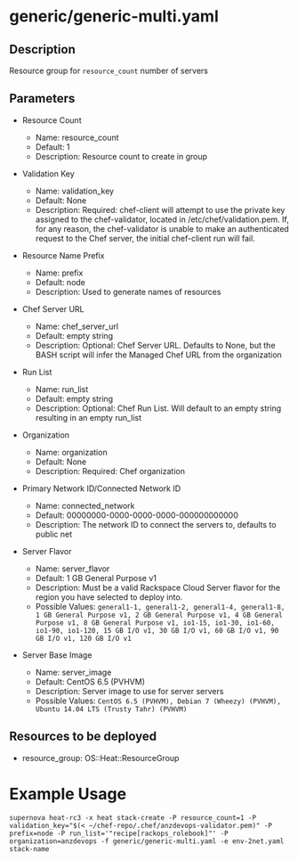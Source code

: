 # generic/generic-multi.yaml

## Description
Resource group for ```resource_count``` number of servers

## Parameters

* Resource Count
  * Name: resource_count
  * Default: 1
  * Description: Resource count to create in group

* Validation Key
  * Name: validation_key
  * Default: None
  * Description: Required: chef-client will attempt to use the private key assigned to the
    chef-validator, located in /etc/chef/validation.pem. If, for any reason,
    the chef-validator is unable to make an authenticated request to the
    Chef server, the initial chef-client run will fail.

* Resource Name Prefix
  * Name: prefix
  * Default: node
  * Description: Used to generate names of resources

* Chef Server URL
  * Name: chef_server_url
  * Default: empty string
  * Description: Optional: Chef Server URL. Defaults to None, but the BASH script will
infer the Managed Chef URL from the organization

* Run List
  * Name: run_list
  * Default: empty string
  * Description: Optional: Chef Run List. Will default to an empty string resulting in an empty run_list

* Organization
  * Name: organization
  * Default: None
  * Description: Required: Chef organization

* Primary Network ID/Connected Network ID
  * Name: connected_network
  * Default: 00000000-0000-0000-0000-000000000000
  * Description: The network ID to connect the servers to, defaults to public net

* Server Flavor
  * Name: server_flavor
  * Default: 1 GB General Purpose v1
  * Description: Must be a valid Rackspace Cloud Server flavor for the region you have
    selected to deploy into.
  * Possible Values: ```general1-1, general1-2, general1-4, general1-8, 1 GB General Purpose v1, 2 GB General Purpose v1, 4 GB General Purpose v1, 8 GB General Purpose v1, io1-15, io1-30, io1-60, io1-90, io1-120, 15 GB I/O v1, 30 GB I/O v1, 60 GB I/O v1, 90 GB I/O v1, 120 GB I/O v1```

* Server Base Image
  * Name: server_image
  * Default: CentOS 6.5 (PVHVM)
  * Description: Server image to use for server servers
  * Possible Values: ```CentOS 6.5 (PVHVM), Debian 7 (Wheezy) (PVHVM), Ubuntu 14.04 LTS (Trusty Tahr) (PVHVM)```

## Resources to be deployed
* resource_group: OS::Heat::ResourceGroup

# Example Usage
```supernova heat-rc3 -x heat stack-create -P resource_count=1 -P validation_key="$(< ~/chef-repo/.chef/anzdevops-validator.pem)" -P prefix=node -P run_list='"recipe[rackops_rolebook]"' -P organization=anzdevops -f generic/generic-multi.yaml -e env-2net.yaml stack-name ```

